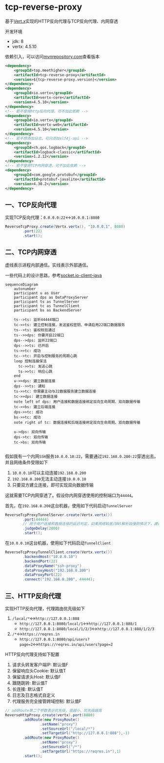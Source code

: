 # tcp-reverse-proxy
基于[Vert.x](https://vertx.io/)实现的HTTP反向代理与TCP反向代理、内网穿透

开发环境

* jdk: 8
* vertx: 4.5.10

依赖引入，可以访问[mvnrepository.com](https://mvnrepository.com/artifact/top.meethigher/tcp-reverse-proxy)查看版本

```xml
<dependency>
    <groupId>top.meethigher</groupId>
    <artifactId>tcp-reverse-proxy</artifactId>
    <version>${tcp-reverse-proxy.version}</version>
</dependency>
<dependency>
    <groupId>io.vertx</groupId>
    <artifactId>vertx-core</artifactId>
    <version>4.5.10</version>
</dependency>
<!-- 若不使用http反向代理，可不加此依赖 -->
<dependency>
    <groupId>io.vertx</groupId>
    <artifactId>vertx-web</artifactId>
    <version>4.5.10</version>
</dependency>
<!-- 若不想添加日志，可只添加slf4j-api -->
<dependency>
    <groupId>ch.qos.logback</groupId>
    <artifactId>logback-classic</artifactId>
    <version>1.2.12</version>
</dependency>
<!-- 若不使用TCP内网穿透，可不加此依赖 -->
<dependency>
    <groupId>com.google.protobuf</groupId>
    <artifactId>protobuf-javalite</artifactId>
    <version>4.30.2</version>
</dependency>
```

## 一、TCP反向代理

实现TCP反向代理：`0.0.0.0:22`↔️`10.0.0.1:8080`

```java
ReverseTcpProxy.create(Vertx.vertx(), "10.0.0.1", 8080)
        .port(22)
        .start();
```

## 二、TCP内网穿透

虚线表示进程内部通信。实线表示外部通信。

一些代码上的设计思路，参考[socket.io-client-java](https://github.com/socketio/socket.io-client-java/blob/socket.io-client-2.1.0/src/main/java/io/socket/client/Socket.java)

```mermaid
sequenceDiagram
    autonumber
    participant u as User
    participant dps as DataProxyServer
    participant ts as TunnelServer
    participant tc as TunnelClient
    participant bs as BackendServer
    
    ts-->ts: 监听44444端口
    tc->>ts: 建立控制连接、发送鉴权密钥、申请启用22端口数据服务
    ts-->ts: 鉴权校验通过
    ts-->>dps: 你要开启22端口
    dps-->dps: 监听22端口
    dps-->>ts: 已开启
    ts->>tc: 成功
    tc-->tc: 开启与控制服务的周期心跳
    loop 控制连接保活
      tc->>ts: 发送心跳
      ts->>tc: 响应心跳
    end
    u->>dps: 建立数据连接
    dps-->>ts: 通知
    ts->>tc: 你需要主动与22数据服务建立数据连接
    tc->>dps: 建立数据连接
    note left of dps: 用户连接和数据连接绑定双向生命周期、双向数据传输
    tc->>bs: 建立后端连接
    dps->>tc: 成功
    bs->>tc: 成功
    note right of tc: 数据连接和后端连接绑定双向生命周期、双向数据传输
    
    u->dps: 双向传输
    dps->tc: 双向传输
    tc->bs: 双向传输 
    

```

假如我有一个内网`SSH`服务`10.0.0.10:22`，需要通过`192.168.0.200:22`穿透出去。并且网络条件受限如下

1. `10.0.0.10`可以主动连接`192.168.0.200`
2. `192.168.0.200`无法主动连接`10.0.0.10`
3. 只要双方建立连接，即可实现双向数据传输

这就需要TCP内网穿透了。假设你内网穿透使用的控制端口为`44444`。

首先，在`192.168.0.200`这台机器，使用如下代码启动`TunnelServer`

```java
ReverseTcpProxyTunnelServer.create(Vertx.vertx())
        .port(44444)
        // 用于用户连接和数据连接的延迟判定，如果网络较差/DNS解析较慢的情况下，建议将该参数调大
        .judgeDelay(2000)
        .start();
```

在`10.0.0.10`这台机器，使用如下代码启动`TunnelClient`

```java
ReverseTcpProxyTunnelClient.create(Vertx.vertx())
        .backendHost("10.0.0.10")
        .backendPort(22)
        .dataProxyName("ssh-proxy")
        .dataProxyHost("192.168.0.200")
        .dataProxyPort(22)
        .connect("192.168.0.200", 44444);
```



## 三、HTTP反向代理

实现HTTP反向代理，代理路由优先级如下

1. `/local/*`↔️`http://127.0.0.1:888`
   * `http://127.0.0.1:8080/local/1`↔️`http://127.0.0.1:888/1`
   * `http://127.0.0.1:8080/local/1/2/3`↔️`http://127.0.0.1:888/1/2/3`
2. `/*`↔️`https://reqres.in`
   * `http://127.0.0.1:8080/api/users?page=2`↔️`https://reqres.in/api/users?page=2`

HTTP反向代理支持如下配置

1. 请求头转发客户端IP: 默认值F
2. 保留响应头Cookie: 默认值T
3. 保留请求头Host: 默认值F
4. 跟随跳转: 默认值T
5. 长连接: 默认值T
6. 日志及日志格式自定义
7. 代理服务完全接管跨域控制: 默认值F

```java
// addRoute第二个参数表示优先级，值越小、优先级越高
ReverseHttpProxy.create(vertx).port(8080)
        .addRoute(new ProxyRoute()
                .setName("proxy")
                .setSourceUrl("/local/*")
                .setTargetUrl("http://127.0.0.1:888"),-1)
        .addRoute(new ProxyRoute()
                .setName("proxy")
                .setSourceUrl("/*")
                .setTargetUrl("https://reqres.in"),1)
        .start();
```

 
